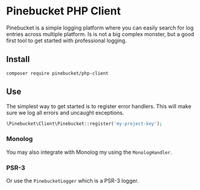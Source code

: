 # Pinebucket PHP Client

Pinebucket is a simple logging platform where you can easily search for log entries
across multiple platform. Is is not a big complex monster, but a good first tool
to get started with professional logging.

## Install

```
composer require pinebucket/php-client
```

## Use

The simplest way to get started is to register error handlers. This will make sure
we log all errors and uncaught exceptions.

```php
\Pinebucket\Client\Pinebucket::register('my-project-key');
```

### Monolog

You may also integrate with Monolog my using the `MonologHandler`.

### PSR-3

Or use the `PinebucketLogger` which is a PSR-3 logger.

